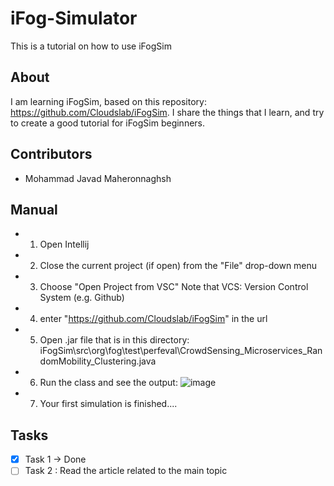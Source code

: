 # iFog-Simulator
This is a tutorial on how to use iFogSim

## About
I am learning iFogSim, based on this repository: https://github.com/Cloudslab/iFogSim.
I share the things that I learn, and try to create a good tutorial for iFogSim beginners.

## Contributors
- Mohammad Javad Maheronnaghsh


## Manual
- 1. Open Intellij
- 2. Close the current project (if open) from the "File" drop-down menu
- 3. Choose "Open Project from VSC"
Note that VCS: Version Control System (e.g. Github)
- 4. enter "https://github.com/Cloudslab/iFogSim" in the url
- 5. Open .jar file that is in this directory: 
iFogSim\src\org\fog\test\perfeval\CrowdSensing_Microservices_RandomMobility_Clustering.java
- 6. Run the class and see the output:
![image](https://github.com/mjmaher987/iFog-Simulator/assets/77095635/c62f972b-9e96-4510-a05a-8785e475fc0c)
- 7. Your first simulation is finished....


## Tasks
- [x] Task 1 -> Done
- [ ] Task 2 : Read the article related to the main topic
